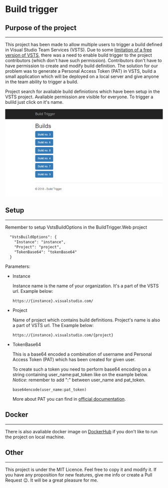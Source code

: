 # Build trigger

## Purpose of the project
___

This project has been made to allow multiple users to trigger a build defined in Visual Studio Team Services (VSTS). Due to some [limitation of a free version of VSTS](https://visualstudio.microsoft.com/team-services/pricing/), there was a need to enable build trigger to the project contributors (which don't have such permission). Contributors don't have to have permission to create and modify build definition. The solution for our problem was to generate a Personal Access Token (PAT) in VSTS, build a small application which will be deployed on a local server and give anyone in the team ability to trigger a build.

Project search for avaliable build definiotions which have been setup in the VSTS project. Avaliable permission are visible for everyone. To trigger a bulild just click on it's name.

![Dashboard](https://raw.githubusercontent.com/rafalpienkowski/resources/master/build-trigger/dashboard.png)

## Setup
___

Remember to setup VstsBuildOptions in the BuildTrigger.Web project

```
  "VstsBuildOptions": {
    "Instance": "instance",
    "Project": "project",
    "TokenBase64": "tokenBase64"
  } 
```

Parameters:
- Instance

    Instance name is the name of your organization. It's a part of the VSTS url. Example below:
    ``` 
    https://{instance}.visualstudio.com/
    ```

- Project

    Name of project which contains build definitions. Project's name is also a part of VSTS url. The Example below: 
    ```
    https://{instance}.visualstudio.com/{project}
    ```

- TokenBase64

  This is a base64 encoded a combination of username and Personal Access Token (PAT) which has been created for given user. 
  
    To create such a token you need to perform base64 encoding on a string containing user_name:pat_token like on the example below. _Notice_: remember to add ":" between user_name and pat_token.

    ```
    base64encode(user_name:pat_token)
    ```
  
  More about PAT you can find in [official documentation](https://docs.microsoft.com/en-us/vsts/organizations/accounts/use-personal-access-tokens-to-authenticate?view=vsts). 


## Docker
___

There is also avaliable docker image on [DockerHub](https://hub.docker.com/r/rafalpienkowski/build-trigger/) if you don't like to run the project on local machine.

## Other
___

This project is under the MIT Licence. Feel free to copy it and modify it. If you have any proposition for new features, give me info or create a Pull Request :wink:. It will be a great pleasure for me.